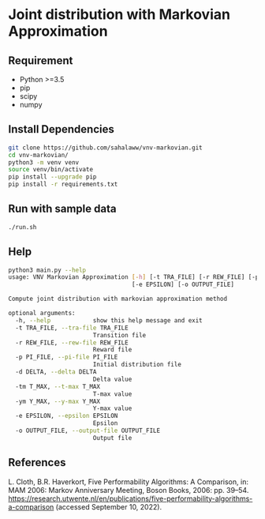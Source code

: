 # Joint distribution with Markovian Approximation

## Requirement

- Python >=3.5
- pip
- scipy
- numpy


## Install Dependencies

```bash
git clone https://github.com/sahalaww/vnv-markovian.git
cd vnv-markovian/
python3 -m venv venv
source venv/bin/activate
pip install --upgrade pip
pip install -r requirements.txt
```

## Run with sample data

```bash
./run.sh
```

## Help

```bash
python3 main.py --help
usage: VNV Markovian Approximation [-h] [-t TRA_FILE] [-r REW_FILE] [-p PI_FILE] [-d DELTA] [-tm T_MAX] [-ym Y_MAX]
                                   [-e EPSILON] [-o OUTPUT_FILE]

Compute joint distribution with markovian approximation method

optional arguments:
  -h, --help            show this help message and exit
  -t TRA_FILE, --tra-file TRA_FILE
                        Transition file
  -r REW_FILE, --rew-file REW_FILE
                        Reward file
  -p PI_FILE, --pi-file PI_FILE
                        Initial distribution file
  -d DELTA, --delta DELTA
                        Delta value
  -tm T_MAX, --t-max T_MAX
                        T-max value
  -ym Y_MAX, --y-max Y_MAX
                        Y-max value
  -e EPSILON, --epsilon EPSILON
                        Epsilon
  -o OUTPUT_FILE, --output-file OUTPUT_FILE
                        Output file


```

## References

L. Cloth, B.R. Haverkort, Five Performability Algorithms: A Comparison, in: MAM 2006: Markov Anniversary Meeting, Boson Books, 2006: pp. 39–54. https://research.utwente.nl/en/publications/five-performability-algorithms-a-comparison (accessed September 10, 2022).
